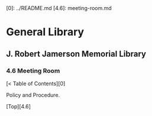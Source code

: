 <head>
	<link rel="stylesheet" type="text/css" href="../main.css">
</head>
[0]: ../README.md
[4.6]: meeting-room.md

# General Library
## J. Robert Jamerson Memorial Library
### 4.6 Meeting Room
[< Table of Contents][0]

Policy and Procedure.

[Top][4.6]